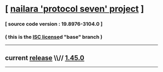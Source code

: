 
# [ [nailara 'protocol seven' project](http://src.nailara.net/) ]

### [ source code version : 19.8976-3104.0 ]

### ( this is the [ISC license](license)d "base" branch )
---
## current [release](https://github.com/anotherlink/nailara/releases) \\\\// [1.45.0](https://github.com/anotherlink/nailara/releases/tag/1.45.0)
---
